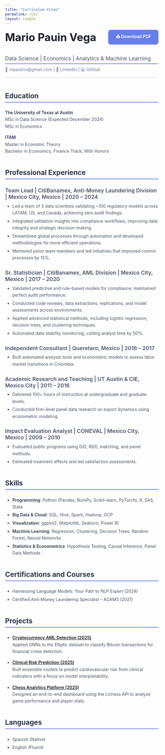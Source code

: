 ```yaml
---
title: "Curriculum Vitae"
permalink: /cv/
layout: single
---
```


<div style="display: flex; justify-content: space-between; align-items: center; margin-bottom: 2.5em; flex-wrap: wrap; gap: 1em;">
  <h1 style="margin: 0; font-size: 2.2rem; font-weight: 700; color: #1a202c;">Mario Pauin Vega</h1>
  <a href="/assets/files/mario-paulin-vega-cv.pdf" download style="background: #667eea; color: white; padding: 12px 24px; border-radius: 8px; text-decoration: none; font-weight: 600; box-shadow: 0 2px 8px rgba(102, 126, 234, 0.2); transition: all 0.3s ease;">
    📥 Download PDF
  </a>
</div>

<div style="border-bottom: 2px solid #e2e8f0; margin-bottom: 2em; padding-bottom: 1em;">
  <h2 style="color: #4a5568; font-size: 1.1rem; font-weight: 400; margin: 0;">Data Science | Economics | Analytics & Machine Learning</h2>
  <p style="color: #718096; margin: 0.5em 0 0 0;">📧 mpaulinv@gmail.com | 🔗 <a href="https://www.linkedin.com/in/mario-paulin-vega/" style="color: #718096; text-decoration: none;">LinkedIn</a> | 💻 <a href="https://github.com/mpaulinv" style="color: #718096; text-decoration: none;">GitHub</a></p>
</div>

## Education

**The University of Texas at Austin**  
MSc in Data Science (Expected December 2024)  
MSc in Economics  

**ITAM**  
Master in Economic Theory  
Bachelor in Economics, Finance Track, With Honors

## Professional Experience

### Team Lead | CitiBanamex, Anti-Money Laundering Division | Mexico City, Mexico | 2020 – 2024
- Led a team of 3 data scientists validating ~100 regulatory models across LATAM, US, and Canada, achieving zero audit findings.
- Integrated validation insights into compliance workflows, improving data integrity and strategic decision-making.
- Streamlined global processes through automation and developed methodologies for more efficient operations.
- Mentored junior team members and led initiatives that improved control processes by 15%.

### Sr. Statistician | CitiBanamex, AML Division | Mexico City, Mexico | 2017 – 2020
- Validated predictive and rule-based models for compliance; maintained perfect audit performance.
- Conducted code reviews, data extractions, replications, and model assessments across environments.
- Applied advanced statistical methods, including logistic regression, decision trees, and clustering techniques.
- Automated data stability monitoring, cutting analyst time by 50%.

### Independent Consultant | Queretaro, Mexico | 2016 – 2017
- Built automated analysis tools and econometric models to assess labor market transitions in Colombia.

### Academic Research and Teaching | UT Austin & CIE, Mexico City | 2011 – 2016
- Delivered 100+ hours of instruction at undergraduate and graduate levels.
- Conducted firm-level panel data research on export dynamics using econometric modeling.

### Impact Evaluation Analyst | CONEVAL | Mexico City, Mexico | 2009 – 2010
- Evaluated public programs using DiD, RDD, matching, and panel methods.
- Estimated treatment effects and led satisfaction assessments.

## Skills

- **Programming**: Python (Pandas, NumPy, Scikit-learn, PyTorch), R, SAS, Stata  
- **Big Data & Cloud**: SQL, Hive, Spark, Hadoop, GCP  
- **Visualization**: ggplot2, Matplotlib, Seaborn, Power BI  
- **Machine Learning**: Regression, Clustering, Decision Trees, Random Forest, Neural Networks  
- **Statistics & Econometrics**: Hypothesis Testing, Causal Inference, Panel Data Methods

## Certifications and Courses

- Harnessing Language Models: Your Path to NLP Expert (2024)  
- Certified Anti-Money Laundering Specialist – ACAMS (2021)

## Projects

- **[Cryptocurrency AML Detection (2025)](https://github.com/mpaulinv/elliptic-bitcoin-aml)**  
  Applied GNNs to the Elliptic dataset to classify Bitcoin transactions for financial crime detection.

- **[Clinical Risk Prediction (2025)](https://github.com/mpaulinv/heart_disease)**  
  Built ensemble models to predict cardiovascular risk from clinical indicators with a focus on model interpretability.

- **[Chess Analytics Platform (2025)](https://github.com/mpaulinv/lichess_dashboard)**  
  Designed an end-to-end dashboard using the Lichess API to analyze game performance and player stats.

## Languages

- Spanish (Native)  
- English (Fluent)

<style>
/* Professional styling for CV */
h2 {
  color: #2d3748;
  font-size: 1.4rem;
  font-weight: 700;
  margin: 2em 0 1em 0;
  border-bottom: 2px solid #667eea;
  padding-bottom: 0.3em;
}

h3 {
  color: #4a5568;
  font-size: 1.1rem;
  font-weight: 600;
  margin: 1.5em 0 0.5em 0;
}

strong {
  color: #2d3748;
  font-weight: 600;
}

p, li {
  color: #4a5568;
  line-height: 1.6;
  margin-bottom: 0.5em;
}

ul {
  margin: 0.5em 0 1.5em 0;
}

li {
  margin-bottom: 0.3em;
}

/* Hover effect for download button */
a[download]:hover {
  background: #5a67d8 !important;
  transform: translateY(-2px);
  box-shadow: 0 4px 12px rgba(102, 126, 234, 0.3) !important;
}
</style>
